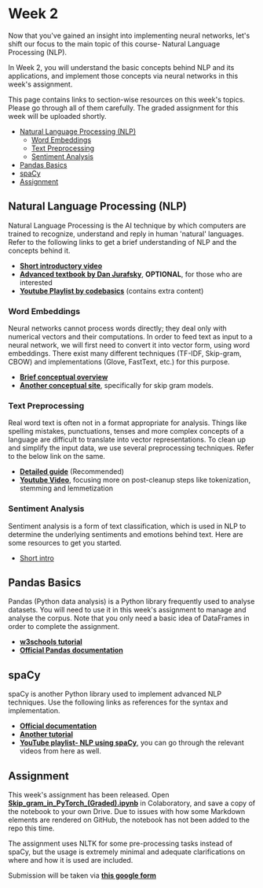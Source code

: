 # Week 2

Now that you've gained an insight into implementing neural networks, let's shift our focus to the main topic of this course- Natural Language Processing (NLP).

In Week 2, you will understand the basic concepts behind NLP and its applications, and implement those concepts via neural networks in this week's assignment.

This page contains links to section-wise resources on this week's topics. Please go through all of them carefully. The graded assignment for this week will be uploaded shortly.

- [Natural Language Processing (NLP)](<#natural-language-processing-(nlp)>)
  - [Word Embeddings](#word-embeddings)
  - [Text Preprocessing](#text-preprocessing)
  - [Sentiment Analysis](#sentiment-analysis)
- [Pandas Basics](#pandas-basics)
- [spaCy](#spacy)
- [Assignment](#assignment)

## Natural Language Processing (NLP)

Natural Language Processing is the AI technique by which computers are trained to recognize, understand and reply in human 'natural' languages. Refer to the following links to get a brief understanding of NLP and the concepts behind it.

- [**Short introductory video**](https://youtu.be/CMrHM8a3hqw)
- [**Advanced textbook by Dan Jurafsky**](https://web.stanford.edu/~jurafsky/slp3/), **OPTIONAL**, for those who are interested
- [**Youtube Playlist by codebasics**](https://www.youtube.com/playlist?list=PLeo1K3hjS3uuvuAXhYjV2lMEShq2UYSwX) (contains extra content)

### Word Embeddings

Neural networks cannot process words directly; they deal only with numerical vectors and their computations. In order to feed text as input to a neural network, we will first need to convert it into vector form, using word embeddings. There exist many different techniques (TF-IDF, Skip-gram, CBOW) and implementations (Glove, FastText, etc.) for this purpose.

- [**Brief conceptual overview**](https://www.geeksforgeeks.org/word-embeddings-in-nlp/)
- [**Another conceptual site**](https://towardsdatascience.com/nlp-101-word2vec-skip-gram-and-cbow-93512ee24314), specifically for skip gram models.

### Text Preprocessing

Real word text is often not in a format appropriate for analysis. Things like spelling mistakes, punctuations, tenses and more complex concepts of a language are difficult to translate into vector representations. To clean up and simplify the input data, we use several preprocessing techniques. Refer to the below link on the same.

- [**Detailed guide**](https://www.analyticsvidhya.com/blog/2021/06/text-preprocessing-in-nlp-with-python-codes/) (Recommended)
- [**Youtube Video**](https://www.youtube.com/watch?v=nxhCyeRR75Q), focusing more on post-cleanup steps like tokenization, stemming and lemmetization

### Sentiment Analysis

Sentiment analysis is a form of text classification, which is used in NLP to determine the underlying sentiments and emotions behind text. Here are some resources to get you started.

- [Short intro](https://www.geeksforgeeks.org/what-is-sentiment-analysis/)

## Pandas Basics

Pandas (Python data analysis) is a Python library frequently used to analyse datasets. You will need to use it in this week's assignment to manage and analyse the corpus. Note that you only need a basic idea of DataFrames in order to complete the assignment.

- [**w3schools tutorial**](https://www.w3schools.com/python/pandas/default.asp)
- [**Official Pandas documentation**](https://pandas.pydata.org/docs/getting_started/intro_tutorials/index.html)

## spaCy

spaCy is another Python library used to implement advanced NLP techniques. Use the following links as references for the syntax and implementation.

- [**Official documentation**](https://spacy.io/usage/spacy-101)
- [**Another tutorial**](https://realpython.com/natural-language-processing-spacy-python/)
- [**YouTube playlist- NLP using spaCy**](https://www.youtube.com/playlist?list=PLeo1K3hjS3uuvuAXhYjV2lMEShq2UYSwX), you can go through the relevant videos from here as well.

## Assignment

This week's assignment has been released. Open [**Skip_gram_in_PyTorch_(Graded).ipynb**](https://colab.research.google.com/drive/1qOcuPMjTDvs79CUWUX3g1sqn1otPe1U-?usp=sharing) in Colaboratory, and save a copy of the notebook to your own Drive. Due to issues with how some Markdown elements are rendered on GitHub, the notebook has not been added to the repo this time.

The assignment uses NLTK for some pre-processing tasks instead of spaCy, but the usage is extremely minimal and adequate clarifications on where and how it is used are included.

Submission will be taken via [**this google form**](https://forms.gle/7nty7641o3UJUGyM8)

